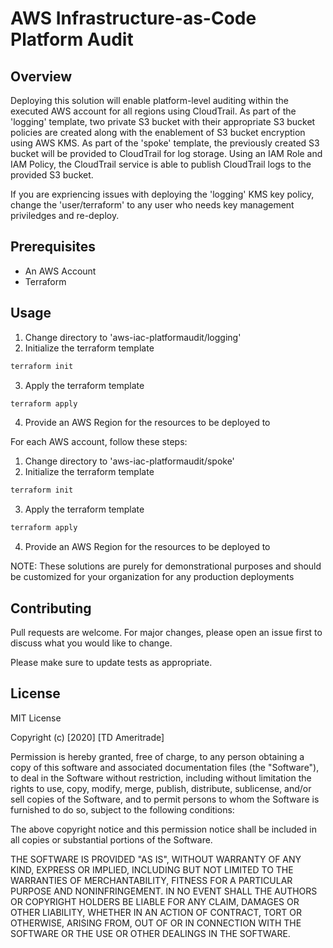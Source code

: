 # AWS Infrastructure-as-Code Platform Audit

## Overview

Deploying this solution will enable platform-level auditing within the executed AWS account for all regions using CloudTrail. As part of the 'logging' template, two private S3 bucket with their appropriate S3 bucket policies are created along with the enablement of S3 bucket encryption using AWS KMS. As part of the 'spoke' template, the previously created S3 bucket will be provided to CloudTrail for log storage. Using an IAM Role and IAM Policy, the CloudTrail service is able to publish CloudTrail logs to the provided S3 bucket.

If you are expriencing issues with deploying the 'logging' KMS key policy, change the 'user/terraform' to any user who needs key management priviledges and re-deploy.

## Prerequisites

* An AWS Account
* Terraform

## Usage

1. Change directory to 'aws-iac-platformaudit/logging'
2. Initialize the terraform template
```bash
terraform init
```
3. Apply the terraform template
```bash
terraform apply
```
4. Provide an AWS Region for the resources to be deployed to

For each AWS account, follow these steps:

1. Change directory to 'aws-iac-platformaudit/spoke'
2. Initialize the terraform template
```bash
terraform init
```
3. Apply the terraform template
```bash
terraform apply
```
4. Provide an AWS Region for the resources to be deployed to


NOTE: These solutions are purely for demonstrational purposes and should be customized for your organization for any production deployments

## Contributing
Pull requests are welcome. For major changes, please open an issue first to discuss what you would like to change.

Please make sure to update tests as appropriate.

## License

MIT License

Copyright (c) [2020] [TD Ameritrade]

Permission is hereby granted, free of charge, to any person obtaining a copy
of this software and associated documentation files (the "Software"), to deal
in the Software without restriction, including without limitation the rights
to use, copy, modify, merge, publish, distribute, sublicense, and/or sell
copies of the Software, and to permit persons to whom the Software is
furnished to do so, subject to the following conditions:

The above copyright notice and this permission notice shall be included in all
copies or substantial portions of the Software.

THE SOFTWARE IS PROVIDED "AS IS", WITHOUT WARRANTY OF ANY KIND, EXPRESS OR
IMPLIED, INCLUDING BUT NOT LIMITED TO THE WARRANTIES OF MERCHANTABILITY,
FITNESS FOR A PARTICULAR PURPOSE AND NONINFRINGEMENT. IN NO EVENT SHALL THE
AUTHORS OR COPYRIGHT HOLDERS BE LIABLE FOR ANY CLAIM, DAMAGES OR OTHER
LIABILITY, WHETHER IN AN ACTION OF CONTRACT, TORT OR OTHERWISE, ARISING FROM,
OUT OF OR IN CONNECTION WITH THE SOFTWARE OR THE USE OR OTHER DEALINGS IN THE
SOFTWARE.